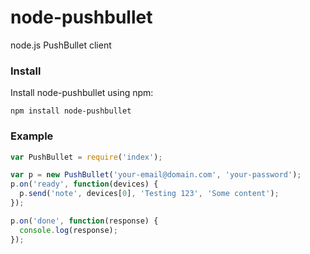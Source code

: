 node-pushbullet
=============

node.js PushBullet client

### Install ###

Install node-pushbullet using npm:

    npm install node-pushbullet

### Example ###

```js
var PushBullet = require('index');

var p = new PushBullet('your-email@domain.com', 'your-password');
p.on('ready', function(devices) {
  p.send('note', devices[0], 'Testing 123', 'Some content');
});

p.on('done', function(response) {
  console.log(response);
});
```
